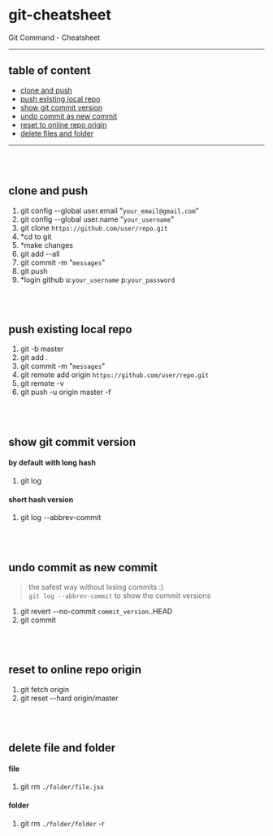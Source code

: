 # git-cheatsheet
Git Command - Cheatsheet
***
## table of content
- [clone and push](#clone-and-push)
- [push existing local repo](#push-existing-local-repo)
- [show git commit version](#show-git-commit-version)
- [undo commit as new commit](#undo-commit-as-new-commit)
- [reset to online repo origin](#reset-to-online-repo-origin)
- [delete files and folder](#delete-files-and-folder)
***
<br>
<br>

## clone and push
1. git config --global user.email "`your_email@gmail.com`"
2. git config --global user.name "`your_username`"
3. git clone `https://github.com/user/repo.git`
4. *cd to git
5. *make changes
6. git add --all
7. git commit -m "`messages`"
8. git push
9. *login github u:`your_username` p:`your_password`
<br>
<br>

## push existing local repo
1. git -b master
2. git add .
3. git commit -m "`messages`"
4. git remote add origin `https://github.com/user/repo.git`
5. git remote -v
6. git push -u origin master -f
<br>
<br>

## show git commit version
#### **by default with long hash**
1. git log
#### **short hash version**
1. git log --abbrev-commit
<br>
<br>

## undo commit as new commit
> the safest way without losing commits :)<br>
> `git log --abbrev-commit` to show the commit versions
1. git revert --no-commit `commit_version`..HEAD
2. git commit
<br>
<br>

## reset to online repo origin
1. git fetch origin
2. git reset --hard origin/master
<br>
<br>

## delete file and folder
#### **file**
1. git rm `./folder/file.jsx`
#### **folder**
1. git rm `./folder/folder` -r
<br>
<br>